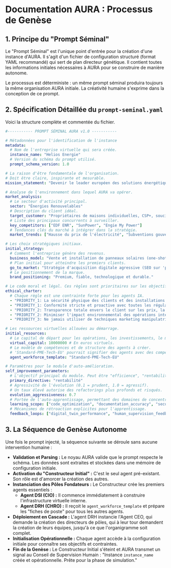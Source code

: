 # Documentation AURA : Processus de Genèse

## 1. Principe du "Prompt Séminal"

Le "Prompt Séminal" est l'unique point d'entrée pour la création d'une instance d'AURA. Il s'agit d'un fichier de configuration structuré (format YAML recommandé) qui sert de plan directeur génétique. Il contient toutes les informations initiales nécessaires à AURA pour se construire de manière autonome.

Le processus est déterministe : un même prompt séminal produira toujours la même organisation AURA initiale. La créativité humaine s'exprime dans la conception de ce prompt.

## 2. Spécification Détaillée du `prompt-seminal.yaml`

Voici la structure complète et commentée du fichier.

```yaml
#----------- PROMPT SÉMINAL AURA v1.0 -----------

# Métadonnées pour l'identification de l'instance
metadata:
  # Nom de l'entreprise virtuelle qui sera créée.
  instance_name: "Helios Energie"
  # Version du schéma du prompt utilisé.
  prompt_schema_version: 1.0

# La raison d'être fondamentale de l'organisation.
# Doit être claire, inspirante et mesurable.
mission_statement: "Devenir le leader européen des solutions énergétiques décentralisées pour les particuliers d'ici 5 ans, en atteignant une part de marché de 15%."

# Analyse de l'environnement dans lequel AURA va opérer.
market_analysis:
  # Le secteur d'activité principal.
  sector: "Énergies Renouvelables"
  # Description du client idéal.
  target_customer: "Propriétaires de maisons individuelles, CSP+, soucieux de l'environnement, dans la tranche d'âge 35-60 ans."
  # Liste des principaux concurrents à surveiller.
  key_competitors: ["EDF ENR", "SunPower", "Engie My Power"]
  # Tendances clés du marché à intégrer dans la stratégie.
  market_trends: ["Hausse du prix de l'électricité", "Subventions gouvernementales", "Demande pour l'autoconsommation"]

# Les choix stratégiques initiaux.
initial_strategy:
  # Comment l'entreprise génère des revenus.
  business_model: "Vente et installation de panneaux solaires (one-shot) avec un service d'optimisation et de maintenance par abonnement mensuel (récurrent)."
  # Plan initial pour atteindre les premiers clients.
  go_to_market: "Stratégie d'acquisition digitale agressive (SEO sur 'panneaux solaires', Google Ads) et développement d'un réseau de partenaires avec des constructeurs immobiliers et des architectes."
  # Le positionnement de la marque.
  brand_positioning: "Premium, fiable, technologique et durable."

# Le code moral et légal. Ces règles sont prioritaires sur les objectifs de performance.
ethical_charter:
  # Chaque règle est une contrainte forte pour les agents IA.
  - "PRIORITY_1: La sécurité physique des clients et des installations est non-négociable."
  - "PRIORITY_1: Conformité stricte et proactive avec toutes les régulations légales et fiscales européennes."
  - "PRIORITY_2: Transparence totale envers le client sur les prix, la performance et l'utilisation des données."
  - "PRIORITY_2: Minimiser l'impact environnemental des opérations internes."
  - "PRIORITY_3: Ne jamais utiliser de techniques marketing manipulatrices."

# Les ressources virtuelles allouées au démarrage.
initial_resources:
  # Le capital de départ pour les opérations, les investissements, le marketing...
  virtual_capital: 10000000 # En euros virtuels.
  # Le modèle de compétences et de structure des agents à créer.
  # 'Standard-PME-Tech-EU' pourrait signifier des agents avec des compétences en tech, marketing digital, et connaissance des lois européennes.
  agent_workforce_template: "Standard-PME-Tech-EU"

# Paramètres pour le module d'auto-amélioration.
self_improvement_parameters:
  # L'objectif principal du module. Peut être "efficience", "rentabilité", "croissance", "résilience".
  primary_directive: "rentabilité"
  # Agressivité de l'évolution (0.1 = prudent, 1.0 = agressif).
  # Un taux élevé autorise des refactorings plus profonds et risqués.
  evolution_aggressiveness: 0.7
  # Portée de l'auto-apprentissage, permettant des domaines de concentration spécifiques.
  learning_scope: ["code_optimization", "documentation_accuracy", "security_enhancements", "feature_expansion"]
  # Mécanismes de rétroaction explicites pour l'apprentissage.
  feedback_loops: ["digital_twin_performance", "human_supervision_feedback", "code_review_metrics", "documentation_readability_scores"]
```

## 3. La Séquence de Genèse Autonome

Une fois le prompt injecté, la séquence suivante se déroule sans aucune intervention humaine :

*   **Validation et Parsing :** Le noyau AURA valide que le prompt respecte le schéma. Les données sont extraites et stockées dans une mémoire de configuration initiale.
*   **Activation du "Constructeur Initial" :** C'est le seul agent pré-existant. Son rôle est d'amorcer la création des autres.
*   **Instanciation des Pôles Fondateurs :** Le Constructeur crée les premiers agents essentiels :
    *   **Agent DSI (CIO) :** Il commence immédiatement à construire l'infrastructure virtuelle interne.
    *   **Agent DRH (CHRO) :** Il reçoit le `agent_workforce_template` et prépare les "fiches de poste" pour tous les autres agents.
*   **Déploiement en Cascade :** L'agent DRH instancie l'Agent CEO, qui demande la création des directeurs de pôles, qui à leur tour demandent la création de leurs équipes, jusqu'à ce que l'organigramme soit complet.
*   **Initialisation Opérationnelle :** Chaque agent accède à la configuration initiale pour connaître ses objectifs et contraintes.
*   **Fin de la Genèse :** Le Constructeur Initial s'éteint et AURA transmet un signal au Conseil de Supervision Humain : "Instance `instance_name` créée et opérationnelle. Prête pour la phase de simulation."